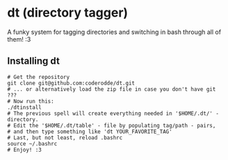 dt (directory tagger)
=====================

A funky system for tagging directories and switching in bash through all of them! :3

Installing dt
-------------

    # Get the repository
    git clone git@github.com:coderodde/dt.git
    # ... or alternatively load the zip file in case you don't have git
    ???
    # Now run this:
    ./dtinstall
    # The previous spell will create everything needed in '$HOME/.dt/' - directory.
    # Edit the '$HOME/.dt/table' - file by populating tag/path - pairs,
    # and then type something like 'dt YOUR_FAVORITE_TAG'
    # Last, but not least, reload .bashrc
    source ~/.bashrc
    # Enjoy! :3
